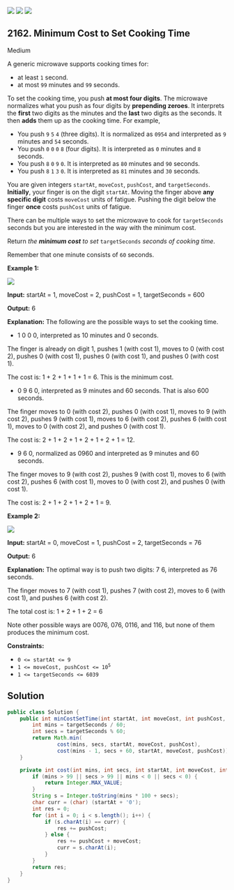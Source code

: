 [![](https://img.shields.io/github/stars/javadev/LeetCode-in-Java?label=Stars&style=flat-square)](https://github.com/javadev/LeetCode-in-Java)
[![](https://img.shields.io/github/forks/javadev/LeetCode-in-Java?label=Fork%20me%20on%20GitHub%20&style=flat-square)](https://github.com/javadev/LeetCode-in-Java/fork)
[![](https://img.shields.io/badge/-LeetCode%20in%20Kotlin-blue?style=flat-square)](https://github.com/javadev/LeetCode-in-Kotlin)

## 2162\. Minimum Cost to Set Cooking Time

Medium

A generic microwave supports cooking times for:

*   at least `1` second.
*   at most `99` minutes and `99` seconds.

To set the cooking time, you push **at most four digits**. The microwave normalizes what you push as four digits by **prepending zeroes**. It interprets the **first** two digits as the minutes and the **last** two digits as the seconds. It then **adds** them up as the cooking time. For example,

*   You push `9` `5` `4` (three digits). It is normalized as `0954` and interpreted as `9` minutes and `54` seconds.
*   You push `0` `0` `0` `8` (four digits). It is interpreted as `0` minutes and `8` seconds.
*   You push `8` `0` `9` `0`. It is interpreted as `80` minutes and `90` seconds.
*   You push `8` `1` `3` `0`. It is interpreted as `81` minutes and `30` seconds.

You are given integers `startAt`, `moveCost`, `pushCost`, and `targetSeconds`. **Initially**, your finger is on the digit `startAt`. Moving the finger above **any specific digit** costs `moveCost` units of fatigue. Pushing the digit below the finger **once** costs `pushCost` units of fatigue.

There can be multiple ways to set the microwave to cook for `targetSeconds` seconds but you are interested in the way with the minimum cost.

Return _the **minimum cost** to set_ `targetSeconds` _seconds of cooking time_.

Remember that one minute consists of `60` seconds.

**Example 1:**

![](https://assets.leetcode.com/uploads/2021/12/30/1.png)

**Input:** startAt = 1, moveCost = 2, pushCost = 1, targetSeconds = 600

**Output:** 6

**Explanation:** The following are the possible ways to set the cooking time. 

- 1 0 0 0, interpreted as 10 minutes and 0 seconds. 

The finger is already on digit 1, pushes 1 (with cost 1), moves to 0 (with cost 2), pushes 0 (with cost 1), pushes 0 (with cost 1), and pushes 0 (with cost 1). 

The cost is: 1 + 2 + 1 + 1 + 1 = 6. This is the minimum cost. 

- 0 9 6 0, interpreted as 9 minutes and 60 seconds. That is also 600 seconds. 

The finger moves to 0 (with cost 2), pushes 0 (with cost 1), moves to 9 (with cost 2), pushes 9 (with cost 1), moves to 6 (with cost 2), pushes 6 (with cost 1), moves to 0 (with cost 2), and pushes 0 (with cost 1). 

The cost is: 2 + 1 + 2 + 1 + 2 + 1 + 2 + 1 = 12. 

- 9 6 0, normalized as 0960 and interpreted as 9 minutes and 60 seconds. 

The finger moves to 9 (with cost 2), pushes 9 (with cost 1), moves to 6 (with cost 2), pushes 6 (with cost 1), moves to 0 (with cost 2), and pushes 0 (with cost 1). 

The cost is: 2 + 1 + 2 + 1 + 2 + 1 = 9. 

**Example 2:**

![](https://assets.leetcode.com/uploads/2021/12/30/2.png)

**Input:** startAt = 0, moveCost = 1, pushCost = 2, targetSeconds = 76

**Output:** 6

**Explanation:** The optimal way is to push two digits: 7 6, interpreted as 76 seconds. 

The finger moves to 7 (with cost 1), pushes 7 (with cost 2), moves to 6 (with cost 1), and pushes 6 (with cost 2). 

The total cost is: 1 + 2 + 1 + 2 = 6 

Note other possible ways are 0076, 076, 0116, and 116, but none of them produces the minimum cost. 

**Constraints:**

*   `0 <= startAt <= 9`
*   <code>1 <= moveCost, pushCost <= 10<sup>5</sup></code>
*   `1 <= targetSeconds <= 6039`

## Solution

```java
public class Solution {
    public int minCostSetTime(int startAt, int moveCost, int pushCost, int targetSeconds) {
        int mins = targetSeconds / 60;
        int secs = targetSeconds % 60;
        return Math.min(
                cost(mins, secs, startAt, moveCost, pushCost),
                cost(mins - 1, secs + 60, startAt, moveCost, pushCost));
    }

    private int cost(int mins, int secs, int startAt, int moveCost, int pushCost) {
        if (mins > 99 || secs > 99 || mins < 0 || secs < 0) {
            return Integer.MAX_VALUE;
        }
        String s = Integer.toString(mins * 100 + secs);
        char curr = (char) (startAt + '0');
        int res = 0;
        for (int i = 0; i < s.length(); i++) {
            if (s.charAt(i) == curr) {
                res += pushCost;
            } else {
                res += pushCost + moveCost;
                curr = s.charAt(i);
            }
        }
        return res;
    }
}
```